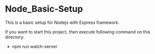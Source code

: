 # Node_Basic-Setup
This is a basic setup for Nodejs with Express framework.

If you want to start this project, then execute following command on this directory:

- npm run watch-server

